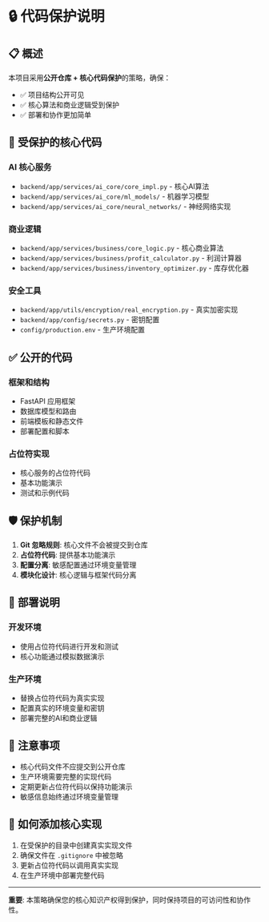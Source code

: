 # 🔒 代码保护说明

## 📋 概述

本项目采用**公开仓库 + 核心代码保护**的策略，确保：
- ✅ 项目结构公开可见
- ✅ 核心算法和商业逻辑受到保护
- ✅ 部署和协作更加简单

## 🚫 受保护的核心代码

### **AI 核心服务**
- `backend/app/services/ai_core/core_impl.py` - 核心AI算法
- `backend/app/services/ai_core/ml_models/` - 机器学习模型
- `backend/app/services/ai_core/neural_networks/` - 神经网络实现

### **商业逻辑**
- `backend/app/services/business/core_logic.py` - 核心商业算法
- `backend/app/services/business/profit_calculator.py` - 利润计算器
- `backend/app/services/business/inventory_optimizer.py` - 库存优化器

### **安全工具**
- `backend/app/utils/encryption/real_encryption.py` - 真实加密实现
- `backend/app/config/secrets.py` - 密钥配置
- `config/production.env` - 生产环境配置

## ✅ 公开的代码

### **框架和结构**
- FastAPI 应用框架
- 数据库模型和路由
- 前端模板和静态文件
- 部署配置和脚本

### **占位符实现**
- 核心服务的占位符代码
- 基本功能演示
- 测试和示例代码

## 🛡️ 保护机制

1. **Git 忽略规则**: 核心文件不会被提交到仓库
2. **占位符代码**: 提供基本功能演示
3. **配置分离**: 敏感配置通过环境变量管理
4. **模块化设计**: 核心逻辑与框架代码分离

## 🚀 部署说明

### **开发环境**
- 使用占位符代码进行开发和测试
- 核心功能通过模拟数据演示

### **生产环境**
- 替换占位符代码为真实实现
- 配置真实的环境变量和密钥
- 部署完整的AI和商业逻辑

## 📝 注意事项

- 核心代码文件不应提交到公开仓库
- 生产环境需要完整的实现代码
- 定期更新占位符代码以保持功能演示
- 敏感信息始终通过环境变量管理

## 🔧 如何添加核心实现

1. 在受保护的目录中创建真实实现文件
2. 确保文件在 `.gitignore` 中被忽略
3. 更新占位符代码以调用真实实现
4. 在生产环境中部署完整代码

---

**重要**: 本策略确保您的核心知识产权得到保护，同时保持项目的可访问性和协作性。
